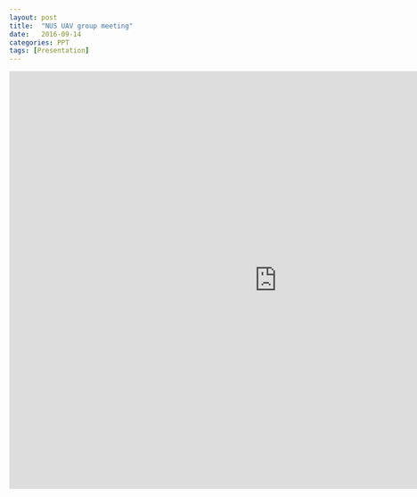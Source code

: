 ```yaml
---
layout: post
title:  "NUS UAV group meeting"
date:   2016-09-14
categories: PPT
tags: [Presentation]
---
```


<iframe src="https://docs.google.com/presentation/d/1vLBzOGWCamEuUwKFWaMlSQTffy5zNArStA9eol_GlXI/embed?start=false&loop=false&delayms=3000" frameborder="0" width="960" height="749" allowfullscreen="true" mozallowfullscreen="true" webkitallowfullscreen="true"></iframe>

